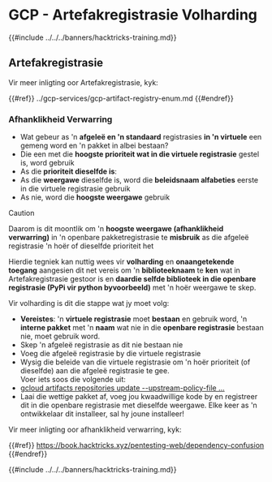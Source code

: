 # GCP - Artefakregistrasie Volharding

{{#include ../../../banners/hacktricks-training.md}}

## Artefakregistrasie

Vir meer inligting oor Artefakregistrasie, kyk:

{{#ref}}
../gcp-services/gcp-artifact-registry-enum.md
{{#endref}}

### Afhanklikheid Verwarring

- Wat gebeur as 'n **afgeleë en 'n standaard** registrasies **in 'n virtuele** een gemeng word en 'n pakket in albei bestaan?
- Die een met die **hoogste prioriteit wat in die virtuele registrasie** gestel is, word gebruik
- As die **prioriteit dieselfde is**:
- As die **weergawe** dieselfde is, word die **beleidsnaam alfabeties** eerste in die virtuele registrasie gebruik
- As nie, word die **hoogste weergawe** gebruik

> [!CAUTION]
> Daarom is dit moontlik om 'n **hoogste weergawe (afhanklikheid verwarring)** in 'n openbare pakketregistrasie te **misbruik** as die afgeleë registrasie 'n hoër of dieselfde prioriteit het

Hierdie tegniek kan nuttig wees vir **volharding** en **onaangetekende toegang** aangesien dit net vereis om 'n **biblioteeknaam** te **ken** wat in Artefakregistrasie gestoor is en **daardie selfde biblioteek in die openbare registrasie (PyPi vir python byvoorbeeld)** met 'n hoër weergawe te skep.

Vir volharding is dit die stappe wat jy moet volg:

- **Vereistes**: 'n **virtuele registrasie** moet **bestaan** en gebruik word, 'n **interne pakket** met 'n **naam** wat nie in die **openbare registrasie** bestaan nie, moet gebruik word.
- Skep 'n afgeleë registrasie as dit nie bestaan nie
- Voeg die afgeleë registrasie by die virtuele registrasie
- Wysig die beleide van die virtuele registrasie om 'n hoër prioriteit (of dieselfde) aan die afgeleë registrasie te gee.\
Voer iets soos die volgende uit:
- [gcloud artifacts repositories update --upstream-policy-file ...](https://cloud.google.com/sdk/gcloud/reference/artifacts/repositories/update#--upstream-policy-file)
- Laai die wettige pakket af, voeg jou kwaadwillige kode by en registreer dit in die openbare registrasie met dieselfde weergawe. Elke keer as 'n ontwikkelaar dit installeer, sal hy joune installeer!

Vir meer inligting oor afhanklikheid verwarring, kyk:

{{#ref}}
https://book.hacktricks.xyz/pentesting-web/dependency-confusion
{{#endref}}

{{#include ../../../banners/hacktricks-training.md}}

